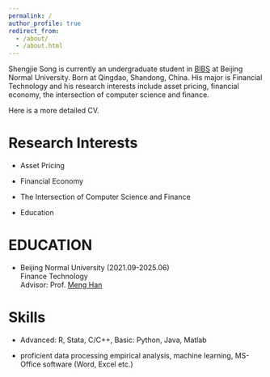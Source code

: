 ```yaml
---
permalink: /
author_profile: true
redirect_from: 
  - /about/
  - /about.html
---
```


Shengjie Song is currently an undergraduate student in [BIBS](https://bibs.bnu.edu.cn/) at Beijing Normal University. Born at Qingdao, Shandong, China. His major is Financial Technology and his research interests include asset pricing, financial economy, the intersection of computer science and finance.

Here is a more detailed CV.

Research Interests
====
* Asset Pricing

* Financial Economy
  
* The Intersection of Computer Science and Finance
  
* Education

EDUCATION
====
* Beijing Normal University (2021.09-2025.06)  
  Finance Technology  
  Advisor: Prof. [Meng Han](https://bibs.bnu.edu.cn/teachers/qzjs/587d80e0309b4d559299abec5d16924b.htm)

Skills
===
* Advanced: R, Stata, C/C++, Basic: Python, Java, Matlab
  
* proficient data processing empirical analysis, machine learning, MS-Office software (Word, Excel etc.)





